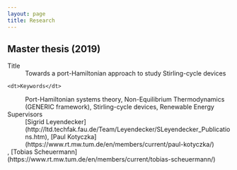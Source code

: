 ```yaml
---
layout: page
title: Research
---
```


## Master thesis (2019)

<dl>
	<dt>Title</dt>
	<dd>Towards a port-Hamiltonian approach to study Stirling-cycle devices</dd>

	<dt>Keywords</dt>
  <dd>Port-Hamiltonian systems theory,
			Non-Equilibrium Thermodynamics (GENERIC framework),
			Stirling-cycle devices,
			Renewable Energy</dd>

  <dt>Supervisors</dt>
  <dd>[Sigrid Leyendecker](http://ltd.techfak.fau.de/Team/Leyendecker/SLeyendecker_Publications.htm),
			[Paul Kotyczka](https://www.rt.mw.tum.de/en/members/current/paul-kotyczka/)</dd>,
			[Tobias Scheuermann](https://www.rt.mw.tum.de/en/members/current/tobias-scheuermann/)</dd>
</dl>


